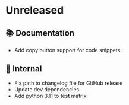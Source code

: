 # Unreleased

## 📚 Documentation
* Add copy button support for code snippets

## 🔩  Internal
* Fix path to changelog file for GitHub release
* Update dev dependencies
* Add python 3.11 to test matrix
